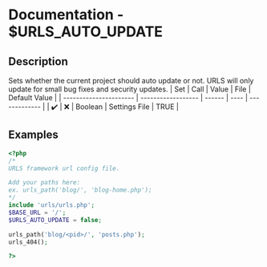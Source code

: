 # Documentation - $URLS_AUTO_UPDATE
## Description
Sets whether the current project should auto update or not. URLS will only update for small bug fixes and security updates.
|   Set                  |         Call       |  Value | File | Default Value |
| ---------------------- | ------------------ | ------ | ---- | ------------- |
|   :heavy_check_mark:   | :x:                | Boolean | Settings File | TRUE |
## Examples
```PHP
<?php
/*
URLS framework url config file.

Add your paths here:
ex. urls_path('blog/', 'blog-home.php');
*/
include 'urls/urls.php';
$BASE_URL = '/';
$URLS_AUTO_UPDATE = false;

urls_path('blog/<pid>/', 'posts.php');
urls_404();

?>
```
